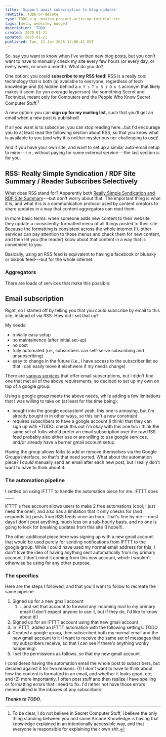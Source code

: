 ```yaml
---
title: 'Support email subscription to blog updates'
rawtitle: TODO-or-delete
type: TODO-e.g.-musing-project-write-up-tutorial-etc
tags: [meta, website, bodge]
description: 'TODO'
created: 2025-01-21
updated: 2025-01-21
published: Tue, 21 Jan 2025 12:00:41 EST
---
```


So, say you want to know when I've written new blog posts, but you don't want to have to manually check my site every few hours (or every day, or every week, or once a month). What do you do? 

One option: you could **subscribe to my RSS feed**! RSS is a really cool technology that is both (a) available to everyone, regardless of tech knowledge and (b) hidden behind a `m Y s T e R i O u S` acronym that likely makes it seem (to yon average layperson) like something Secret and Technical, meant only for Computers and the People Who Know Secret Computer Stuff.[^secret]

[^secret]: To be clear, I do not believe in Secret Computer Stuff, I believe the only thing standing between you and some Arcane Knowledge is having that knowledge explained in an intentionally accessible way, and that everyone is responsible for explaining their own shit.

A new option: you can **sign up for my mailing list**, such that you'll get an email when a new post is published!

If all you want is to subscribe, you can stop reading here...but I'd encourage you to at least read the following section about RSS, so that you know what is available to you (and why it is neither mysterious nor challenging to use)! 

And if you have your own site, and want to set up a similar auto-email setup to mine---i.e., without paying for some external service---the last section is for you. 

## RSS: Really Simple Syndication / RDF Site Summary / Reader Subscribes Selectively

What does RSS stand for? Apparently both [Really Simple Syndication and RDF Site Summary](https://en.wikipedia.org/wiki/RSS)---but don't worry about that. The important thing is what it *is*, and what it is is a communication protocol used by content creators to share updates in a way that content aggregators can read them. 

In more basic terms: when someone adds new content to their website, they update a consistently-formatted menu of all things posted to their site. Because the formatting is consistent across the whole internet (!), other services can pay attention to those menus and check them for new content, and then let you (the reader) know about that content in a way that is convenient to you.

Basically, using an RSS feed is equivalent to having a facebook or bluesky or bikbok feed---but for the whole internet.

### Aggregators 

There are loads of services that make this possible: 

## Email subscription 

Right, so I started off by telling you that you could subscribe by email to this site, instead of via RSS. How did I set that up?

My needs:
- trivially easy setup
- no maintainence (after initial set-up)
- no cost
- fully automated (i.e., subscribers can self-serve subscribing and unsubscribing)
- easy to change in the future (i.e., i have access to the subscriber list so that i can easily move it elsehwere if my needs change)

There are [various services](https://buttondown.com/alternatives) that offer email subscriptions, but I didn't find one that met all of the above requirements, so decided to set up my own on top of a google group.

Using a google group meets the above needs, while adding a few limitations that I was willing to take on (at least for the time being):
- bought into the google ecosystem! yeah, this one is annoying, but i'm already bought in in other ways, so this isn't a new constraint
- requires subscribers to have a google account (i think) that they can sign up with *TODO: check this out 
    i'm okay with this one b/c i think the same set of folks who'd prefer an email subscription over the raw RSS feed probably also either use or are willing to use google services, and/or already have a burner gmail account setup. 

Having the group allows folks to add or remove themselves via the Google Groups interface, so that's that need sorted. What about the automation piece? I *could* manually send an email after each new post, but I really don't want to have to think about it.

### The automation pipeline 

I settled on using IFTTT to handle the automation piece for me. IFTTT does ____. 

IFTTT's free account allows users to make 2 free automations (cool, I just need the one!), and also has a limitation that it only checks for (and responds to) posts from RSS feeds once an hour. That's fine by me---most days I don't post anything, much less on a sub-hourly basis, and no one is going to look for breaking updates from this site (I hope!!). 

The other additional piece here was signing up with a new gmail account that would be used purely for sending notifications from IFTTT to the google group. While I could have used my normal email address for this, I don't love the idea of having anything sent automatically from my primary account. I don't mind it coming from this new account, which I wouldn't otherwise be using for any other purpose. 

### The specifics

Here are the steps I followed, and that you'll want to follow to recreate the same pipeline:
1. Signed up for a new gmail account
    1. ...and set that account to forward any incoming mail to my primary email (I don't expect anyone to use it, but if they do, I'd like to know about it!)
2. Signed up for an IFTTT account using that new gmail account 
3. In IFTTT, added an IFTTT automation with the following settings: TODO
4. Created a google group, then subscribed both my normal email and the new gmail account to it (I want to receive the same set of messages that my subscribers receive, so that I can see if there's anything wonky happening).
5. I set the permissions as follows, so that my new gmail account 

I considered having the automation email the whole post to subscribers, but decided against it for two reasons: (1) I don't want to have to think about how the content is formatted in an email, and whether it looks good, etc; and (2) more importantly, I often post stuff and then realize I have spelling or formatting errors that I need to fix. I'd rather not have those errors memorialized in the inboxes of any subscribers!





***Thanks to TODO.***
